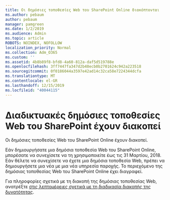 ```yaml
---
title: Οι δημόσιες τοποθεσίες Web του SharePoint Online διακόπτονται
ms.author: pebaum
author: pebaum
manager: pamgreen
ms.date: 1/2/2019
ms.audience: Admin
ms.topic: article
ROBOTS: NOINDEX, NOFOLLOW
localization_priority: Normal
ms.collection: Adm_O365
ms.custom: ''
ms.assetid: 4b8b89f8-bfd8-4a60-812a-daf5d519788e
ms.openlocfilehash: 3ff7447fa347d2b48ecb0b2701624c942a223518
ms.sourcegitcommit: 0f0186044a3597e42ad14c32ca58e7224344dcfa
ms.translationtype: MT
ms.contentlocale: el-GR
ms.lasthandoff: 12/15/2019
ms.locfileid: "40044115"
---
```

# <a name="sharepoint-online-public-websites-have-been-discontinued"></a>Διαδικτυακές δημόσιες τοποθεσίες Web του SharePoint έχουν διακοπεί

Οι δημόσιες τοποθεσίες Web του SharePoint Online έχουν διακοπεί.

Εάν δημιουργήσατε μια δημόσια τοποθεσία Web του SharePoint Online, μπορέσατε να συνεχίσετε να τη χρησιμοποιείτε έως τις 31 Μαρτίου, 2018. Εάν θέλετε να συνεχίσετε να έχετε μια δημόσια τοποθεσία Web, πρέπει να δημιουργήσετε μια νέα με μια νέα υπηρεσία παροχής. Το περιεχόμενο της δημόσιας τοποθεσίας Web του SharePoint Online έχει διαγραφεί.

Για πληροφορίες σχετικά με τη διακοπή της δημόσιας τοποθεσίας Web, ανατρέξτε [στις λεπτομέρειες σχετικά με τη διαδικασία διακοπής της δυνατότητας](https://go.microsoft.com/fwlink/?linkid=866980).
